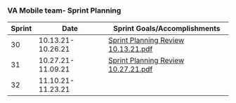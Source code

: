 ### VA Mobile team- Sprint Planning


| Sprint | Date | Sprint Goals/Accomplishments | 
| --- | --- | --- |
| 30| 10.13.21-10.26.21 |[Sprint Planning Review 10.13.21.pdf](https://github.com/department-of-veterans-affairs/va.gov-team/files/7442880/Sprint.Planning.Review.10.13.21.pdf)|
| 31| 10.27.21-11.09.21 | [Sprint Planning Review 10.27.21.pdf](https://github.com/department-of-veterans-affairs/va.gov-team/files/7442720/Sprint.Planning.Review.10.27.21.pdf)
| 32| 11.10.21-11.23.21 || |




















